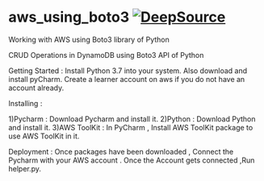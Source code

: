 # aws_using_boto3 [![DeepSource](https://static.deepsource.io/deepsource-badge-light.svg)](https://deepsource.io/gh/yashkim24/StackOverflow-assistant-bot/?ref=repository-badge)

Working with AWS using Boto3 library of Python

CRUD Operations in DynamoDB using Boto3 API of Python


Getting Started : Install Python 3.7 into your system. Also download and install pyCharm. Create a learner account on aws if you do not have an account already.

Installing :

1)Pycharm : Download Pycharm and install it. 2)Python : Download Python and install it.  3)AWS ToolKit : In PyCharm , Install AWS ToolKit package to use AWS ToolKit in it.

Deployment :
Once packages have been downloaded , Connect the Pycharm with your AWS account . Once the Account gets connected ,Run helper.py.
